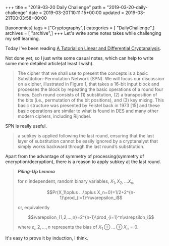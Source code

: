 +++
title = "2019-03-20 Daily Challenge"
path = "2019-03-20-daily-challenge"
date = 2019-03-20T10:11:15+00:00
updated = 2019-03-21T00:03:58+00:00

[taxonomies]
tags = ["Cryptography",]
categories = [ "DailyChallenge",]
archives = [ "archive",]
+++
Let's write some notes takes while challenging my self learning.

<!-- more -->

Today I've been reading [A Tutorial on Linear and Differential Cryptanalysis](https://www.engr.mun.ca/~howard/PAPERS/ldc_tutorial.pdf).

Not done yet, so I just write some casual notes, which can help to write some more detailed article(at least I wish).



> The cipher that we shall use to present the concepts is a basic Substitution-Permutation Network (SPN). We will focus our discussion on a cipher, illustrated in Figure 1, that takes a 16-bit input block and processes the block by repeating the basic operations of a round four times. Each round consists of (1) substitution, (2) a transposition of the bits (i.e., permutation of the bit positions), and (3) key mixing. This basic structure was presented by Feistel back in 1973 [15] and these basic operations are similar to what is found in DES and many other modern ciphers, including Rijndael.

SPN is really useful.

> a subkey is applied following the last round, ensuring that the last layer of substitution cannot be easily ignored by a cryptanalyst that simply works backward through the last round’s substitution.

Apart from the advantage of symmetry of processing(symmetry of encryption/decryption), there is a reason to apply subkey at the last round.

> ***Piling-Up Lemma***
>
> for $n$ independent, random binary variables, $X_1,X_2,...X_n$,
>
> $$Pr(X_1\oplus ...\oplus X_n=0)=1/2+2^{n-1}\prod_{i=1}^n\varepsilon_i$$
>
> or, equivalently
>
> $$\varepsilon_{1,2,...,n}=2^{n-1}\prod_{i=1}^n\varepsilon_i$$
>
> where $\varepsilon_i,2,...,n$ represents the bias of $X_1\oplus ...\oplus X_n=0$.

It's easy to prove it by induction, I think.
